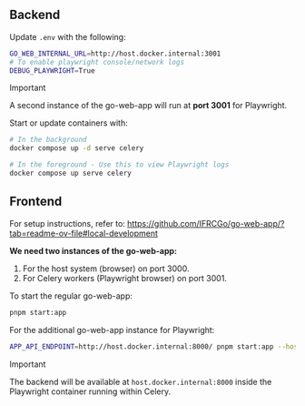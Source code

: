 ## Backend

Update `.env` with the following:
```bash
GO_WEB_INTERNAL_URL=http://host.docker.internal:3001
# To enable playwright console/network logs
DEBUG_PLAYWRIGHT=True
```
> [!IMPORTANT]
> A second instance of the go-web-app will run at **port 3001** for Playwright.

Start or update containers with:
```bash
# In the background
docker compose up -d serve celery

# In the foreground - Use this to view Playwright logs
docker compose up serve celery
```

## Frontend

For setup instructions, refer to: https://github.com/IFRCGo/go-web-app/?tab=readme-ov-file#local-development

**We need two instances of the go-web-app:**
1. For the host system (browser) on port 3000.
2. For Celery workers (Playwright browser) on port 3001.

To start the regular go-web-app:
```bash
pnpm start:app
```

For the additional go-web-app instance for Playwright:
```bash
APP_API_ENDPOINT=http://host.docker.internal:8000/ pnpm start:app --host --port 3001
```
> [!IMPORTANT]
> The backend will be available at `host.docker.internal:8000` inside the Playwright container running within Celery.
